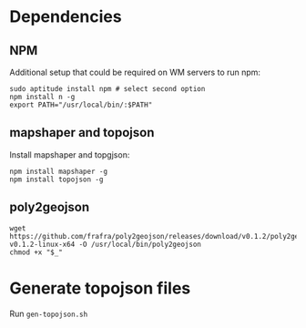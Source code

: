 # Dependencies

## NPM

Additional setup that could be required on WM servers to run npm:

```
sudo aptitude install npm # select second option
npm install n -g
export PATH="/usr/local/bin/:$PATH"
```

## mapshaper and topojson

Install mapshaper and topgjson:

```
npm install mapshaper -g
npm install topojson -g
```

## poly2geojson

```
wget https://github.com/frafra/poly2geojson/releases/download/v0.1.2/poly2geojson-v0.1.2-linux-x64 -O /usr/local/bin/poly2geojson
chmod +x "$_"
```

# Generate topojson files

Run `gen-topojson.sh`
